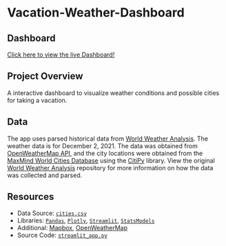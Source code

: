 # Vacation-Weather-Dashboard

## Dashboard

[Click here to view the live Dashboard!](https://matin-n-vacation-weather-dashboard-streamlit-app-k4h6j7.streamlitapp.com/)

## Project Overview

A interactive dashboard to visualize weather conditions and possible cities for taking a vacation.

## Data

The app uses parsed historical data from [World Weather Analysis](https://github.com/matin-n/World-Weather-Analysis). The weather data is for December 2, 2021. The data was obtained from [OpenWeatherMap API](https://openweathermap.org/api), and the city locations were obtained from the [MaxMind World Cities Database](http://www.maxmind.com/en/free-world-cities-database) using the [CitiPy](https://github.com/wingchen/citipy) library. View the original [World Weather Analysis](https://github.com/matin-n/World-Weather-Analysis) repository for more information on how the data was collected and parsed.

## Resources

- Data Source: [`cities.csv`](cities.csv)
- Libraries: [`Pandas`](https://pandas.pydata.org/), [`Plotly`](https://plotly.com/graphing-libraries/), [`Streamlit`](https://streamlit.io/), [`StatsModels`](https://www.statsmodels.org/stable/index.html)
- Additional: [Mapbox](https://www.mapbox.com/), [OpenWeatherMap](https://openweathermap.org/api)
- Source Code: [`streamlit_app.py`](streamlit_app.py)

